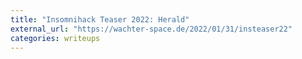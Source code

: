 ```yaml
---
title: "Insomnihack Teaser 2022: Herald"
external_url: "https://wachter-space.de/2022/01/31/insteaser22"
categories: writeups
---
```


